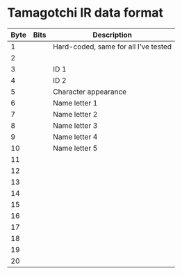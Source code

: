 # Tamagotchi IR data format

| Byte  | Bits | Description                  |
|-------|------|------------------------------|
|1      |      |Hard-coded, same for all I've tested |
|2      |      |                              |
|3      |      |ID 1                          |
|4      |      |ID 2                          |
|5      |      |Character appearance          |
|6      |      |Name letter 1                 |
|7      |      |Name letter 2                 |
|8      |      |Name letter 3                 |
|9      |      |Name letter 4                 |
|10     |      |Name letter 5                 |
|11     |      |                              |
|12     |      |                              |
|13     |      |                              |
|14     |      |                              |
|15     |      |                              |
|16     |      |                              |
|17     |      |                              |
|18     |      |                              |
|19     |      |                              |
|20     |      |                              |

